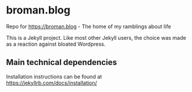 # broman.blog
Repo for https://broman.blog - The home of my ramblings about life

This is a Jekyll project. Like most other Jekyll users, the choice was made as a reaction against bloated Wordpress.

## Main technical dependencies

Installation instructions can be found at https://jekyllrb.com/docs/installation/
